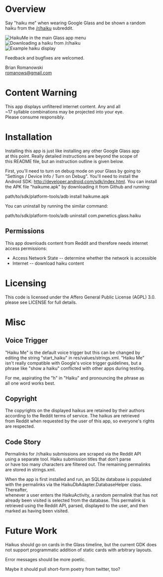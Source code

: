 # Overview  
Say "haiku me" when wearing Google Glass and be shown a random  
haiku from the <a href="http://www.reddit.com/r/haiku">/r/haiku</a> subreddit.  
  
![HaikuMe in the main Glass app menu](http://github.com/romanows/HaikuMe/raw/master/screenshot/haikuVoiceTriggerInMainMenu_small.png)  
![Downloading a haiku from /r/haiku](http://github.com/romanows/HaikuMe/raw/master/haikuDownloading_small.png)  
![Example haiku display](http://github.com/romanows/HaikuMe/raw/master/screenshot/haikuExample_small.png)  
  
Feedback and bugfixes are welcomed.  
  
Brian Romanowski  
romanows@gmail.com  
  
# Content Warning  
This app displays unfiltered internet content.  Any and all  
~17 syllable combinations may be projected into your eye.  
Please consume responsibly.  
  
# Installation  
Installing this app is just like installing any other Google Glass app  
at this point.  Really detailed instructions are beyond the scope of  
this README file, but an instruction outline is given below.  
  
First, you'll need to turn on debug mode on your Glass by going to  
"Settings / Device Info / Turn on Debug".  You'll need to install the  
Android SDK: http://developer.android.com/sdk/index.html.  You can install  
the APK file "haikume.apk" by downloading it from Github and running:  
  
path/to/sdk/platform-tools/adb install haikume.apk  
  
You can uninstall by running the similar command:  
  
path/to/sdk/platform-tools/adb uninstall com.pwnetics.glass.haiku  
  
## Permissions  
This app downloads content from Reddit and therefore needs internet  
access permissions:  
* Access Network State -- determine whether the network is accessible  
* Internet -- download haiku content  
  
# Licensing  
This code is licensed under the Affero General Public License (AGPL) 3.0.  
please see LICENSE for full details.  
  
# Misc  
## Voice Trigger  
"Haiku Me" is the default voice trigger but this can be changed by  
editing the string "start_haiku" in res/values/strings.xml.  "Haiku Me"  
isn't really compatible with Google's voice trigger guidelines, but a  
phrase like "show a haiku" conflicted with other apps during testing.  
  
For me, aspirating the "h" in "Haiku" and pronouncing the phrase as  
all one word works best.  
  
## Copyright  
The copyrights on the displayed haikus are retained by their authors  
according to the Reddit terms of service.  The haikus are retrieved  
from Reddit when requested by the user of this app, so everyone's rights  
are respected.  
  
## Code Story  
Permalinks for /r/haiku submissions are scraped via the Reddit API  
using a separate tool.  Haiku submission titles that don't parse  
or have too many characters are filtered out.  The remaining permalinks  
are stored in strings.xml.  
  
When the app is first installed and run, an SQLite database is populated  
with the permalinks via the HaikuDbAdapter.DatabaseHelper class.  Thereafter,  
whenever a user enters the HaikuActivity, a random permalink that has not  
already been visited is selected from the database.  This permalink is  
retrieved using the Reddit API, parsed, displayed to the user, and then  
marked as having been visited.  
  
# Future Work  
Haikus should go on cards in the Glass timeline, but the current GDK does  
not support programmatic addition of static cards with arbitrary layouts.  
  
Error messages should be more poetic.  
  
Maybe it should pull short-form poetry from twitter, too?  
